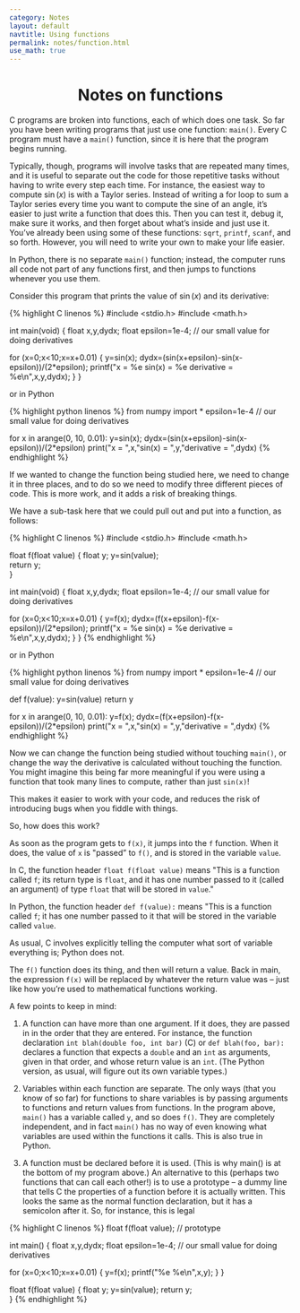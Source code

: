 ```yaml
---
category: Notes
layout: default
navtitle: Using functions 
permalink: notes/function.html
use_math: true
---
```


<center><h1>Notes on functions</h1></center>

C programs are broken into functions, each of which does one task. So far you have been writing programs
that just use one function: `main()`. Every C program must have a `main()` function, since it is here that the
program begins running.


Typically, though, programs will involve tasks that are repeated many times, and it is useful to separate
out the code for those repetitive tasks without having to write every step each time. For instance, the easiest
way to compute $\sin(x)$ is with a Taylor series. Instead of writing a for loop to sum a Taylor series every
time you want to compute the sine of an angle, it’s easier to just write a function that does this. Then you
can test it, debug it, make sure it works, and then forget about what’s inside and just use it.
You’ve already been using some of these functions: `sqrt`, `printf`, `scanf`, and so forth. However, you will
need to write your own to make your life easier.

In Python, there is no separate `main()` function; instead, the computer runs all code not part of any functions
first, and then jumps to functions whenever you use them. 

Consider this program that prints the value of $\sin(x)$ and its derivative:

{% highlight C linenos %}
#include <stdio.h>
#include <math.h>

int main(void)
{
  float x,y,dydx;
  float epsilon=1e-4; // our small value for doing derivatives

  for (x=0;x<10;x=x+0.01)
  {
    y=sin(x);
    dydx=(sin(x+epsilon)-sin(x-epsilon))/(2*epsilon);
    printf("x = %e     sin(x) = %e    derivative = %e\n",x,y,dydx);
  }
}

or in Python

{% highlight python linenos %}
from numpy import *
epsilon=1e-4 // our small value for doing derivatives

for x in arange(0, 10, 0.01):
    y=sin(x);
    dydx=(sin(x+epsilon)-sin(x-epsilon))/(2*epsilon)
    print("x = ",x,"sin(x) = ",y,"derivative = ",dydx)
{% endhighlight %}

If we wanted to change the function being studied here, we need to change it in three places, and to do so we need to
modify three different pieces of code. This is more work, and it adds a risk of breaking things.

We have a sub-task here that we could pull out and put into a function, as follows:

{% highlight C linenos %}
#include <stdio.h>
#include <math.h>
 
float f(float value)
{
  float y;
  y=sin(value);  
  return y;  
}

int main(void)
{
  float x,y,dydx;
  float epsilon=1e-4; // our small value for doing derivatives

  for (x=0;x<10;x=x+0.01)
  {
    y=f(x);
    dydx=(f(x+epsilon)-f(x-epsilon))/(2*epsilon);
    printf("x = %e     sin(x) = %e    derivative = %e\n",x,y,dydx);
  }
}
{% endhighlight %}

or in Python

{% highlight python linenos %}
from numpy import *
epsilon=1e-4 // our small value for doing derivatives

def f(value):
  y=sin(value)
  return y

for x in arange(0, 10, 0.01):
    y=f(x);
    dydx=(f(x+epsilon)-f(x-epsilon))/(2*epsilon)
    print("x = ",x,"sin(x) = ",y,"derivative = ",dydx)
{% endhighlight %}


Now we can change the function being studied without touching `main()`, or change the way the derivative is calculated without touching the function.
You might imagine this being far more meaningful if you were using a function that took many lines to compute, rather than just `sin(x)`!

This makes it easier to work with your code, and reduces the risk of introducing bugs when you fiddle with things.

So, how does this work?

As soon as the program gets to `f(x)`, it jumps into the `f` function.
When it does, the value of `x` is "passed” to `f()`, and is stored in the variable `value`. 

In C, the function header
`float f(float value)` means "This is a function called `f`; its return type is `float`, and it has one number
passed to it (called an argument) of type `float` that will be stored in `value`."

In Python, the function header `def f(value):` means "This is a function called `f`; it has one number passed to it 
that will be stored in the variable called `value`. 

As usual, C involves explicitly telling the computer what sort of variable everything is; Python does not.

The `f()` function does its thing, and then will return a value. Back in main, the expression
`f(x)` will be replaced by whatever the return value was – just like how you’re used to mathematical
functions working.

A few points to keep in mind:

1. A function can have more than one argument. If it does, they are passed in in the order that they are
entered. For instance, the function declaration `int blah(double foo, int bar)` (C) or `def blah(foo, bar):` 
declares a function that expects a `double` and an `int` as arguments, given in that order, and whose return value is an `int`. 
(The Python version, as usual, will figure out its own variable types.)

2. Variables within each function are separate. The only ways (that you know of so far) for functions to
share variables is by passing arguments to functions and return values from functions. In the program
above, `main()` has a variable called `y`, and so does `f()`. They are completely independent, and in
fact `main()` has no way of even knowing what variables are used within the functions it calls. This is 
also true in Python.

3. A function must be declared before it is used. (This is why main() is at the bottom of my program
above.) An alternative to this (perhaps two functions that can call each other!) is to use a prototype
– a dummy line that tells C the properties of a function before it is actually written. This looks the
same as the normal function declaration, but it has a semicolon after it. So, for instance, this is legal

{% highlight C linenos %}
float f(float value); // prototype

int main()
{
  float x,y,dydx;
  float epsilon=1e-4; // our small value for doing derivatives

  for (x=0;x<10;x=x+0.01)
  {
    y=f(x);
    printf("%e %e\n",x,y);
  }
}

float f(float value)
{
  float y;
  y=sin(value);
  return y;     
}
{% endhighlight %}


